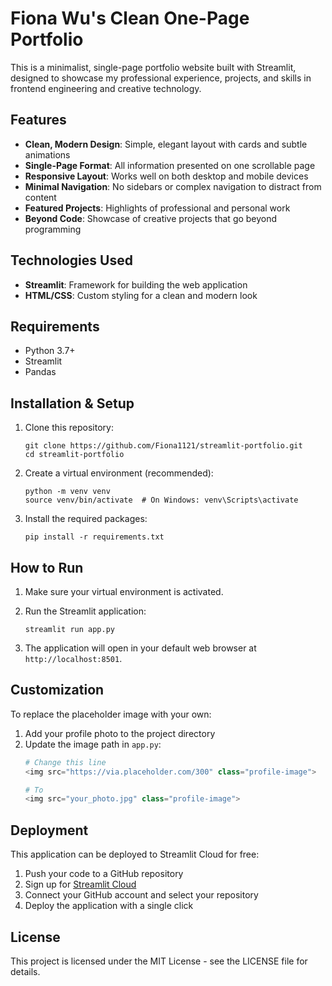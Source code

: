 # Fiona Wu's Clean One-Page Portfolio

This is a minimalist, single-page portfolio website built with Streamlit, designed to showcase my professional experience, projects, and skills in frontend engineering and creative technology.


## Features

- **Clean, Modern Design**: Simple, elegant layout with cards and subtle animations
- **Single-Page Format**: All information presented on one scrollable page
- **Responsive Layout**: Works well on both desktop and mobile devices
- **Minimal Navigation**: No sidebars or complex navigation to distract from content
- **Featured Projects**: Highlights of professional and personal work
- **Beyond Code**: Showcase of creative projects that go beyond programming

## Technologies Used

- **Streamlit**: Framework for building the web application
- **HTML/CSS**: Custom styling for a clean and modern look

## Requirements

- Python 3.7+
- Streamlit
- Pandas

## Installation & Setup

1. Clone this repository:
   ```
   git clone https://github.com/Fiona1121/streamlit-portfolio.git
   cd streamlit-portfolio
   ```

2. Create a virtual environment (recommended):
   ```
   python -m venv venv
   source venv/bin/activate  # On Windows: venv\Scripts\activate
   ```

3. Install the required packages:
   ```
   pip install -r requirements.txt
   ```

## How to Run

1. Make sure your virtual environment is activated.

2. Run the Streamlit application:
   ```
   streamlit run app.py
   ```

3. The application will open in your default web browser at `http://localhost:8501`.

## Customization

To replace the placeholder image with your own:

1. Add your profile photo to the project directory
2. Update the image path in `app.py`:
   ```python
   # Change this line
   <img src="https://via.placeholder.com/300" class="profile-image">
   
   # To
   <img src="your_photo.jpg" class="profile-image">
   ```

## Deployment

This application can be deployed to Streamlit Cloud for free:

1. Push your code to a GitHub repository
2. Sign up for [Streamlit Cloud](https://streamlit.io/cloud)
3. Connect your GitHub account and select your repository
4. Deploy the application with a single click

## License

This project is licensed under the MIT License - see the LICENSE file for details.
